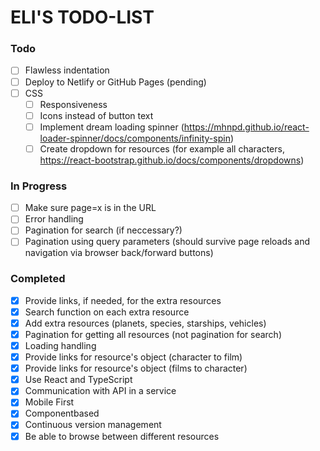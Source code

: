 # ELI'S TODO-LIST

### Todo

- [ ] Flawless indentation
- [ ] Deploy to Netlify or GitHub Pages (pending)
- [ ] CSS 
  - [ ] Responsiveness
  - [ ] Icons instead of button text
  - [ ] Implement dream loading spinner (https://mhnpd.github.io/react-loader-spinner/docs/components/infinity-spin)
  - [ ] Create dropdown for resources (for example all characters, https://react-bootstrap.github.io/docs/components/dropdowns)

### In Progress
- [ ] Make sure page=x is in the URL
- [ ] Error handling
- [ ] Pagination for search (if neccessary?)
- [ ] Pagination using query parameters (should survive page reloads and navigation via browser back/forward buttons)

### Completed

- [x] Provide links, if needed, for the extra resources
- [x] Search function on each extra resource
- [x] Add extra resources (planets, species, starships, vehicles)
- [x] Pagination for getting all resources (not pagination for search)
- [x] Loading handling
- [x] Provide links for resource's object (character to film)
- [x] Provide links for resource's object (films to character)
- [x] Use React and TypeScript
- [x] Communication with API in a service
- [x] Mobile First
- [x] Componentbased
- [x] Continuous version management
- [x] Be able to browse between different resources